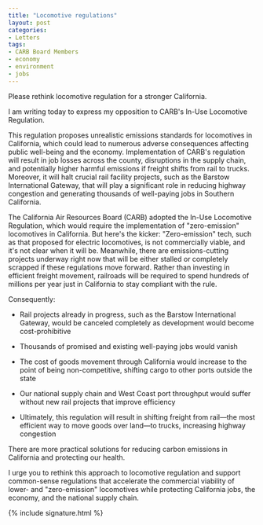 ```yaml
---
title: "Locomotive regulations"
layout: post
categories:
- Letters
tags: 
- CARB Board Members
- economy
- environment
- jobs
---
```


Please rethink locomotive regulation for a stronger California.

I am writing today to express my opposition to CARB's In-Use Locomotive Regulation.

This regulation proposes unrealistic emissions standards for locomotives in California, which could lead to numerous adverse consequences affecting public well-being and the economy. Implementation of CARB's regulation will result in job losses across the county, disruptions in the supply chain, and potentially higher harmful emissions if freight shifts from rail to trucks. Moreover, it will halt crucial rail facility projects, such as the Barstow International Gateway, that will play a significant role in reducing highway congestion and generating thousands of well-paying jobs in Southern California.

The California Air Resources Board (CARB) adopted the In-Use Locomotive Regulation, which would require the implementation of "zero-emission" locomotives in California. But here's the kicker: "Zero-emission" tech, such as that proposed for electric locomotives, is not commercially viable, and it's not clear when it will be. Meanwhile, there are emissions-cutting projects underway right now that will be either stalled or completely scrapped if these regulations move forward. Rather than investing in efficient freight movement, railroads will be required to spend hundreds of millions per year just in California to stay compliant with the rule. 

Consequently:

- Rail projects already in progress, such as the Barstow International Gateway, would be canceled completely as development would become cost-prohibitive

- Thousands of promised and existing well-paying jobs would vanish

- The cost of goods movement through California would increase to the point of being non-competitive, shifting cargo to other ports outside the state

- Our national supply chain and West Coast port throughput would suffer without new rail projects that improve efficiency

- Ultimately, this regulation will result in shifting freight from rail—the most efficient way to move goods over land—to trucks, increasing highway congestion

There are more practical solutions for reducing carbon emissions in California and protecting our health.

I urge you to rethink this approach to locomotive regulation and support common-sense regulations that accelerate the commercial viability of lower- and "zero-emission" locomotives while protecting California jobs, the economy, and the national supply chain.

{% include signature.html %}

